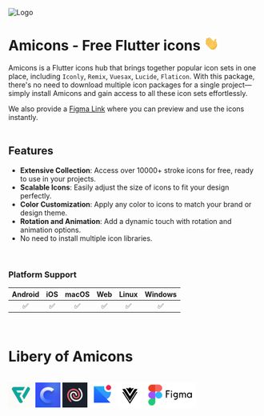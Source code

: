
![Logo](https://github.com/AyushMaji/amicons/blob/main/assets/others/banner.png?raw=true)




<h1 align="left">Amicons - Free Flutter icons <a target="_blank" href="https://www.linkedin.com/in/ayushmaji/"></a><img src="https://github.com/ABSphreak/ABSphreak/blob/master/gifs/Hi.gif" width="30px"></h1></h1>

Amicons is a Flutter icons hub that brings together popular icon sets in one place, including `Iconly`, `Remix`, `Vuesax`, `Lucide`, `Flaticon`. With this package, there's no need to download multiple icon packages for a single project—simply install Amicons and gain access to all these icon sets effortlessly.


We also provide a [Figma Link](https://linktodocumentation) where you can preview and use the icons instantly.
<br/><br/>

## Features

- **Extensive Collection**: Access over 10000+ stroke icons for free, ready to use in your projects.
- **Scalable Icons**: Easily adjust the size of icons to fit your design perfectly.
- **Color Customization**: Apply any color to icons to match your brand or design theme.
- **Rotation and Animation**: Add a dynamic touch with rotation and animation options.
- No need to install multiple icon libraries. <br/>
<br/>

### Platform Support

| Android | iOS | macOS | Web | Linux | Windows |
| :-----: | :-: | :---: | :-: | :---: | :-----: |
|   ✅    | ✅  |   ✅   | ✅  |  ✅    |   ✅    |

<br />


<h1>Libery of Amicons</h1>
 
<br />
<code><img height="50" src="https://raw.githubusercontent.com/AyushMaji/amicons/refs/heads/main/assets/others/flaticon.png"></code>
<code><img height="50" src="https://raw.githubusercontent.com/AyushMaji/amicons/refs/heads/main/assets/others/iconly.jpg"></code>
<code><img height="50" src="https://raw.githubusercontent.com/AyushMaji/amicons/refs/heads/main/assets/others/lucide.png"></code>
<code><img height="50" src="https://raw.githubusercontent.com/AyushMaji/amicons/refs/heads/main/assets/others/remix.png"></code>
<code><img height="50" src="https://raw.githubusercontent.com/AyushMaji/amicons/refs/heads/main/assets/others/vuesax.png"></code>
<code><img height="50" src="https://raw.githubusercontent.com/AyushMaji/amicons/refs/heads/main/assets/others/figma.png"></code>
<br />
<br />







